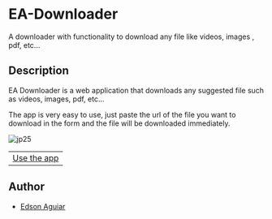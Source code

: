 # EA-Downloader
A downloader with functionality to download any file like videos, images , pdf, etc...

## Description
EA Downloader is a web application that  downloads any suggested file such as videos, images, pdf, etc...

The app is very easy to use, just paste the url of the file you want to download in the form and the file will be
downloaded immediately.

![jp25](https://user-images.githubusercontent.com/106551525/223290831-ce4e5ca1-bf67-45cd-b4b2-b47e811df32d.png)

<table>
  <tr>
    <td>
      <a href="https://ea-downloader.vercel.app/">Use the app</a>
    </td>
  </tr>
</table>

## Author

* <a href="mailto:iamedsonaguiar@gmail.com">Edson Aguiar</a>
